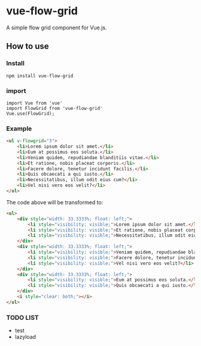 # vue-flow-grid

A simple flow grid component for Vue.js.

## How to use

### Install
    npm install vue-flow-grid

### import
    import Vue from 'vue'
    import FlowGrid from 'vue-flow-grid'
    Vue.use(FlowGrid);

### Example

```html
<ul v-flowgrid="3">
    <li>Lorem ipsum dolor sit amet.</li>
    <li>Eum at possimus eos soluta.</li>
    <li>Veniam quidem, repudiandae blanditiis vitae.</li>
    <li>Et ratione, nobis placeat corporis.</li>
    <li>Facere dolore, tenetur incidunt facilis.</li>
    <li>Quis obcaecati a qui iusto.</li>
    <li>Necessitatibus, illum odit eius cum?</li>
    <li>Vel nisi vero eos velit?</li>
</ul>
```

The code above will be transformed to:

```html
<ul>
    <div style="width: 33.3333%; float: left;">
        <li style="visibility: visible;">Lorem ipsum dolor sit amet.</li>
        <li style="visibility: visible;">Et ratione, nobis placeat corporis.</li>
        <li style="visibility: visible;">Necessitatibus, illum odit eius cum?</li>
    </div>
    <div style="width: 33.3333%; float: left;">
        <li style="visibility: visible;">Veniam quidem, repudiandae blanditiis vitae.</li>
        <li style="visibility: visible;">Facere dolore, tenetur incidunt facilis.</li>
        <li style="visibility: visible;">Vel nisi vero eos velit?</li>
    </div>
    <div style="width: 33.3333%; float: left;">
        <li style="visibility: visible;">Eum at possimus eos soluta.</li>
        <li style="visibility: visible;">Quis obcaecati a qui iusto.</li>
    </div>
    <i style="clear: both;"></i>
</ul>
```
### TODO LIST
  - test
  - lazyload
